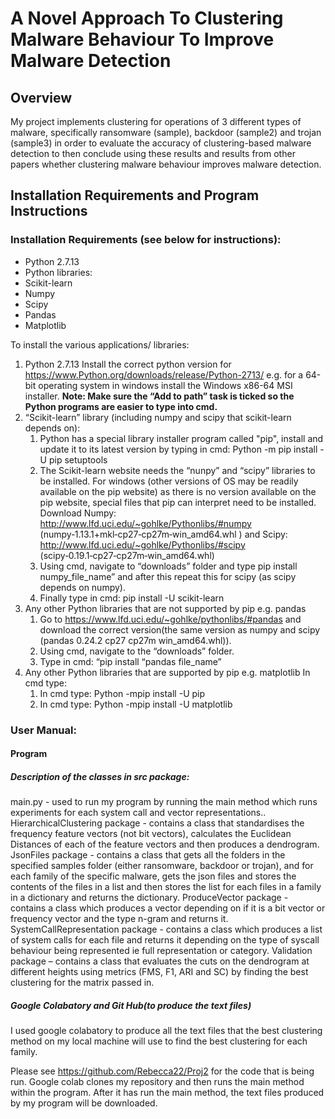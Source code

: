 # A Novel Approach To Clustering Malware Behaviour To Improve Malware Detection

## Overview

My project implements clustering for operations of 3 different types of malware, specifically ransomware (sample), backdoor (sample2) and trojan (sample3) in order to evaluate the accuracy of clustering-based malware detection to then conclude using these results and results from other papers whether clustering malware behaviour improves malware detection. 

## Installation Requirements and Program Instructions

### Installation Requirements (see below for instructions):
*   Python 2.7.13
*   Python libraries: 
*   Scikit-learn
* Numpy
* Scipy
* Pandas
* Matplotlib 

To install the various applications/ libraries:

1.  Python 2.7.13
Install the correct python version for https://www.Python.org/downloads/release/Python-2713/  e.g. for a 64-bit operating system in windows install the Windows x86-64 MSI installer. **Note: Make sure the “Add to path” task is ticked so the Python programs are easier to type into cmd.** 
2.  “Scikit-learn” library (including numpy and scipy that scikit-learn depends on):
    1. Python has a special library installer program called "pip", install and update it to its latest version by typing in cmd: Python -m pip install -U pip setuptools
    2. The Scikit-learn website needs the “nunpy” and “scipy” libraries to be installed. For windows (other versions of OS may be readily available on the pip website) as there is no version available on the pip website, special files that pip can interpret need to be installed. Download Numpy: http://www.lfd.uci.edu/~gohlke/Pythonlibs/#numpy  (numpy‑1.13.1+mkl‑cp27‑cp27m‑win_amd64.whl ) and Scipy: http://www.lfd.uci.edu/~gohlke/Pythonlibs/#scipy  (scipy‑0.19.1‑cp27‑cp27m‑win_amd64.whl)
    3. Using cmd, navigate to “downloads” folder and type pip install numpy_file_name” and after this repeat this for scipy (as scipy depends on numpy).
    4. Finally type in cmd: pip install -U scikit-learn
3.  Any other Python libraries that are not supported by pip e.g. pandas
    1. Go to https://www.lfd.uci.edu/~gohlke/pythonlibs/#pandas and download the correct version(the same version as numpy and scipy (pandas 0.24.2 cp27 cp27m win_amd64.whl)).
    2. Using cmd, navigate to the “downloads” folder.
    3. Type in cmd: “pip install “pandas file_name”
4.  Any other Python libraries that are supported by pip e.g. matplotlib
In cmd type:
    1. In cmd type: Python -mpip install -U pip
    2. In cmd type: Python -mpip install -U matplotlib 


### User Manual:

#### Program

##### Description of the classes in src package:

main.py -  used to run my program by running the main method which runs experiments for each system call and vector representations.. 
HierarchicalClustering package - contains a class that standardises the frequency feature vectors (not bit vectors), calculates the Euclidean Distances of each of the feature vectors and then produces a dendrogram.
JsonFiles package - contains a class that gets all the folders in the specified samples folder (either ransomware, backdoor or trojan), and for each family of the specific malware, gets the json files and stores the contents of the files in a list and then stores the list for each files in a family in a dictionary and returns the dictionary.
ProduceVector package - contains a class which produces a vector depending on if it is a bit vector or frequency vector and the type n-gram and returns it.
SystemCallRepresentation package - contains a class which produces a list of system calls for each file and returns it depending on the type of syscall behaviour being represented ie full representation or category.
Validation package – contains a class that evaluates the cuts on the dendrogram at different heights using metrics (FMS, F1, ARI and SC) by finding the best clustering for the matrix passed in.

##### Google Colabatory and Git Hub(to produce the text files)

I used google colabatory to produce all the text files that the best clustering method on my local machine will use to find the best clustering for each family.

Please see https://github.com/Rebecca22/Proj2 for the code that is being run. Google colab clones my repository and then runs the main method within the program. After it has run the main method, the text files produced by my program will be downloaded.
